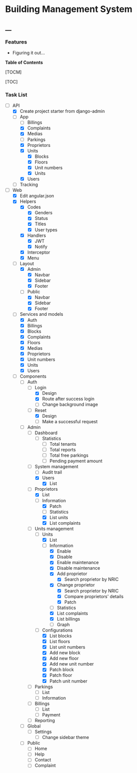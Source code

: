 # Building Management System

## __

### Features
- Figuring it out...


**Table of Contents**

[TOCM]

[TOC]


### Task List
- [ ] API
    - [x] Create project starter from django-admin
	- [ ] App
		- [ ] Billings
		- [x] Complaints
		- [x] Medias
		- [ ] Parkings
		- [x] Proprietors
		- [x] Units
			- [x] Blocks
			- [x] Floors
			- [x] Unit numbers
			- [x] Units
		- [x] Users
	- [ ] Tracking
- [ ] Web
    - [x] Edit angular.json
	- [x] Helpers
		- [x] Codes
			- [x] Genders
			- [x] Status
			- [x] Titles
			- [x] User types
		- [x] Handlers
			- [x] JWT
			- [x] Notify
		- [x] Interceptor
		- [x] Menu
	- [ ] Layout
		- [x] Admin
			- [x] Navbar
			- [x] Sidebar
			- [x] Footer
		- [ ] Public
			- [x] Navbar
			- [x] Sidebar
			- [x] Footer
	- [ ] Services and models
		- [x] Auth
		- [x] Billings
		- [x] Blocks
		- [x] Complaints
		- [x] Floors
		- [x] Medias
		- [x] Proprietors
		- [x] Unit numbers
		- [x] Units
		- [x] Users
	- [ ] Components
		- [ ] Auth
			- [ ] Login
				- [x] Design
				- [x] Route after success login
				- [ ] Change background image
			- [ ] Reset
				- [x] Design
				- [ ] Make a successful request
		- [ ] Admin
			- [ ] Dashboard
				- [ ] Statistics
					- [ ] Total tenants
					- [ ] Total reports
					- [ ] Total free parkings
					- [ ] Pending payment amount
			- [ ] System management
				- [ ] Audit trail
				- [x] Users
					- [x] List
			- [ ] Proprietors
				- [x] List
				- [ ] Information
					- [x] Patch
					- [ ] Statistics
					- [x] List units
					- [x] List complaints
			- [ ] Units management
				- [ ] Units
					- [x] List
					- [ ] Information
						- [x] Enable
						- [x] Disable
						- [x] Enable maintenance
						- [x] Disable maintenance
						- [x] Add proprietor
							- [x] Search proprietor by NRIC
						- [x] Change proprietor
							- [x] Search proprietor by NRIC
							- [x] Compare proprietors' details
							- [x] Patch
						- [ ] Statistics
						- [x] List complaints
						- [x] List billings
						- [ ] Graph
				- [ ] Configurations
					- [x] List blocks
					- [x] List floors
					- [x] List unit numbers
					- [x] Add new block
					- [x] Add new floor
					- [x] Add new unit number
					- [x] Patch block
					- [x] Patch floor
					- [x] Patch unit number
			- [ ] Parkings
				- [ ] List
				- [ ] Information
			- [ ] Billings
				- [ ] List
				- [ ] Payment
			- [ ] Reporting
		- [ ] Global
			- [ ] Settings
				- [ ] Change sidebar theme
		- [ ] Public
			- [ ] Home
			- [ ] Help
			- [ ] Contact
			- [ ] Complaint